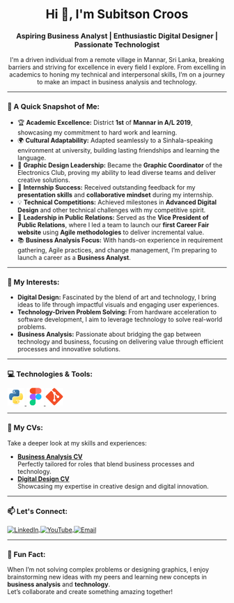 <h1 align="center">Hi 👋, I'm Subitson Croos</h1>
<h3 align="center">Aspiring Business Analyst | Enthusiastic Digital Designer | Passionate Technologist</h3>

<p align="center">I'm a driven individual from a remote village in Mannar, Sri Lanka, breaking barriers and striving for excellence in every field I explore. From excelling in academics to honing my technical and interpersonal skills, I’m on a journey to make an impact in business analysis and technology.</p>

---

### 🌟 A Quick Snapshot of Me:

- 🏆 **Academic Excellence:** District **1st** of **Mannar in A/L 2019**, showcasing my commitment to hard work and learning.  
- 🌍 **Cultural Adaptability:** Adapted seamlessly to a Sinhala-speaking environment at university, building lasting friendships and learning the language.  
- 🎨 **Graphic Design Leadership:** Became the **Graphic Coordinator** of the Electronics Club, proving my ability to lead diverse teams and deliver creative solutions.  
- 💼 **Internship Success:** Received outstanding feedback for my **presentation skills** and **collaborative mindset** during my internship.  
- 💡 **Technical Competitions:** Achieved milestones in **Advanced Digital Design** and other technical challenges with my competitive spirit.  
- 🤝 **Leadership in Public Relations:** Served as the **Vice President of Public Relations**, where I led a team to launch our **first Career Fair website** using **Agile methodologies** to deliver incremental value.  
- 📚 **Business Analysis Focus:** With hands-on experience in requirement gathering, Agile practices, and change management, I’m preparing to launch a career as a **Business Analyst**.

---

### 🎯 My Interests:

- **Digital Design:** Fascinated by the blend of art and technology, I bring ideas to life through impactful visuals and engaging user experiences.  
- **Technology-Driven Problem Solving:** From hardware acceleration to software development, I aim to leverage technology to solve real-world problems.  
- **Business Analysis:** Passionate about bridging the gap between technology and business, focusing on delivering value through efficient processes and innovative solutions.  

---

### 💻 Technologies & Tools:
<p align="left">
  <a href="https://www.python.org" target="_blank" rel="noreferrer">
    <img src="https://raw.githubusercontent.com/devicons/devicon/master/icons/python/python-original.svg" alt="Python" width="40" height="40"/>
  </a>
  <a href="https://www.figma.com/" target="_blank" rel="noreferrer">
    <img src="https://raw.githubusercontent.com/devicons/devicon/master/icons/figma/figma-original.svg" alt="Figma" width="40" height="40"/>
  </a>
  <a href="https://git-scm.com/" target="_blank" rel="noreferrer">
    <img src="https://raw.githubusercontent.com/devicons/devicon/master/icons/git/git-original.svg" alt="Git" width="40" height="40"/>
  </a>
</p>

---

### 📂 My CVs:
Take a deeper look at my skills and experiences:  
- **[Business Analysis CV](<INSERT_BA_CV_LINK_HERE>)**  
  Perfectly tailored for roles that blend business processes and technology.  
- **[Digital Design CV](<INSERT_DIGITAL_DESIGN_CV_LINK_HERE>)**  
  Showcasing my expertise in creative design and digital innovation.

---

### 📫 Let's Connect:
<p align="left">
  <a href="https://linkedin.com/in/subitsoncroos" target="blank">
    <img align="center" src="https://raw.githubusercontent.com/rahuldkjain/github-profile-readme-generator/master/src/images/icons/Social/linked-in-alt.svg" alt="LinkedIn" height="30" width="40" />
  </a>
  <a href="https://www.youtube.com/c/dreamerscroos" target="blank">
    <img align="center" src="https://raw.githubusercontent.com/rahuldkjain/github-profile-readme-generator/master/src/images/icons/Social/youtube.svg" alt="YouTube" height="30" width="40" />
  </a>
  <a href="mailto:rajarajacroos2000@gmail.com" target="blank">
    <img align="center" src="https://simpleicons.org/icons/gmail.svg" alt="Email" height="30" width="40" />
  </a>
</p>

---

### 🌱 Fun Fact:
When I’m not solving complex problems or designing graphics, I enjoy brainstorming new ideas with my peers and learning new concepts in **business analysis** and **technology**.  
Let’s collaborate and create something amazing together!
